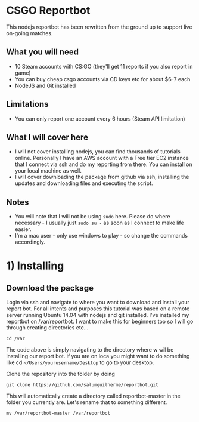 # CSGO Reportbot
This nodejs reportbot has been rewritten from the ground up to support live on-going matches.

## What you will need
- 10 Steam accounts with CS:GO (they'll get 11 reports if you also report in game)
- You can buy cheap csgo accounts via CD keys etc for about $6-7 each
- NodeJS and Git installed

## Limitations
- You can only report one account every 6 hours (Steam API limitation)

## What I will cover here
- I will not cover installing nodejs, you can find thousands of tutorials online. Personally I have an AWS account with a Free tier EC2 instance that I connect via ssh and do my reporting from there. You can install on your local machine as well.
- I will cover downloading the package from github via ssh, installing the updates and downloading files and executing the script.

## Notes
- You will note that I will not be using `sudo` here. Please do where necessary - I usually just `sudo su -` as soon as I connect to make life easier.
- I'm a mac user - only use windows to play - so change the commands accordingly.

# 1) Installing

## Download the package
Login via ssh and navigate to where you want to download and install your report bot. For all intents and purposes this tutorial was based on a remote server running Ubuntu 14.04 with nodejs and git installed. I've installed my reportbot on /var/reportbot. I want to make this for beginners too so I will go through creating directories etc...
```
cd /var
```
The code above is simply navigating to the directory where w wil be installing our report bot. if you are on loca you might want to do something like cd `~/Users/yourusername/Desktop` to go to your desktop.

Clone the repository into the folder by doing
```
git clone https://github.com/salumguilherme/reportbot.git
```
This will automatically create a directory called reportbot-master in the folder you currently are. Let's rename that to something different.
```
mv /var/reportbot-master /var/reportbot
```
